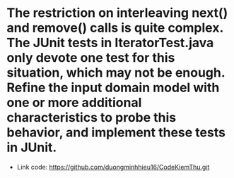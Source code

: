 # The restriction on interleaving next() and remove() calls is quite complex. The JUnit tests in IteratorTest.java only devote one test for this situation, which may not be enough. Refine the input domain model with one or more additional characteristics to probe this behavior, and implement these tests in JUnit.

* Link code: <https://github.com/duongminhhieu16/CodeKiemThu.git>
